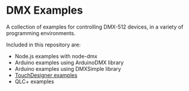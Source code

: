 # DMX Examples

A collection of examples for controlling DMX-512  devices, in a variety of programming environments.

Included in this repository are:

* Node.js examples with node-dmx
* Arduino examples using ArduinoDMX library
* Arduino examples using DMXSimple library
* [TouchDesigner examples](https://github.com/tigoe/DMX-Examples/TouchDesigner-examples/readme.md)
* QLC+ examples
